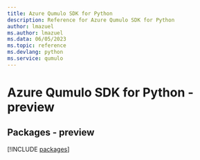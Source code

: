 ```yaml
---
title: Azure Qumulo SDK for Python
description: Reference for Azure Qumulo SDK for Python
author: lmazuel
ms.author: lmazuel
ms.data: 06/05/2023
ms.topic: reference
ms.devlang: python
ms.service: qumulo
---
```

# Azure Qumulo SDK for Python - preview
## Packages - preview
[!INCLUDE [packages](qumulo-index.md)]
